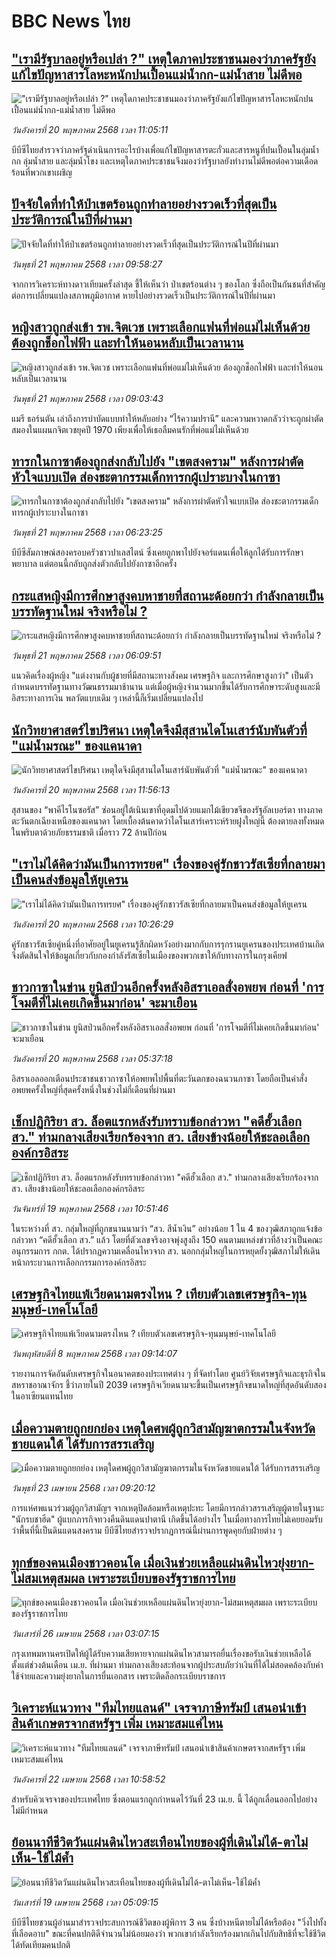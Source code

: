 # BBC News ไทย## ["เรามีรัฐบาลอยู่หรือเปล่า ?" เหตุใดภาคประชาชนมองว่าภาครัฐยังแก้ไขปัญหาสารโลหะหนักปนเปื้อนแม่น้ำกก-แม่น้ำสาย ไม่ดีพอ](https://www.bbc.com/thai/articles/cev44g1ed7go?at_campaign=githubrss)!["เรามีรัฐบาลอยู่หรือเปล่า ?" เหตุใดภาคประชาชนมองว่าภาครัฐยังแก้ไขปัญหาสารโลหะหนักปนเปื้อนแม่น้ำกก-แม่น้ำสาย ไม่ดีพอ](https://ichef.bbci.co.uk/ace/standard/240/cpsprodpb/2466/live/db2b4690-3569-11f0-8519-3b5a01ebe413.jpg)_วันอังคารที่ 20 พฤษภาคม 2568 เวลา 11:05:11_บีบีซีไทยสำรวจว่าภาครัฐดำเนินการอะไรบ้างเพื่อแก้ไขปัญหาสารตะกั่วและสารหนูที่ปนเปื้อนในลุ่มน้ำกก ลุ่มน้ำสาย และลุ่มน้ำโขง และเหตุใดภาคประชาชนจึงมองว่ารัฐบาลยังทำงานไม่ดีพอต่อความเดือดร้อนที่พวกเขาเผชิญ## [ปัจจัยใดที่ทำให้ป่าเขตร้อนถูกทำลายอย่างรวดเร็วที่สุดเป็นประวัติการณ์ในปีที่ผ่านมา](https://www.bbc.com/thai/articles/c15nn0e2x25o?at_campaign=githubrss)![ปัจจัยใดที่ทำให้ป่าเขตร้อนถูกทำลายอย่างรวดเร็วที่สุดเป็นประวัติการณ์ในปีที่ผ่านมา](https://ichef.bbci.co.uk/ace/standard/240/cpsprodpb/6360/live/23184470-3589-11f0-9b2c-138cad92aeb3.jpg)_วันพุธที่ 21 พฤษภาคม 2568 เวลา 09:58:27_จากการวิเคราะห์ทางดาวเทียมครั้งล่าสุด ชี้ให้เห็นว่า ป่าเขตร้อนต่าง ๆ ของโลก ซึ่งถือเป็นกันชนที่สำคัญต่อการเปลี่ยนแปลงสภาพภูมิอากาศ หายไปอย่างรวดเร็วเป็นประวัติการณ์ในปีที่ผ่านมา## [หญิงสาวถูกส่งเข้า รพ.จิตเวช เพราะเลือกแฟนที่พ่อแม่ไม่เห็นด้วย ต้องถูกช็อกไฟฟ้า และทำให้นอนหลับเป็นเวลานาน ](https://www.bbc.com/thai/articles/c14kk50xp42o?at_campaign=githubrss)![หญิงสาวถูกส่งเข้า รพ.จิตเวช เพราะเลือกแฟนที่พ่อแม่ไม่เห็นด้วย ต้องถูกช็อกไฟฟ้า และทำให้นอนหลับเป็นเวลานาน ](https://ichef.bbci.co.uk/ace/standard/240/cpsprodpb/e133/live/a43dbf10-30d6-11f0-a58f-e1b640595798.jpg)_วันพุธที่ 21 พฤษภาคม 2568 เวลา 09:03:43_แมรี ธอร์นตัน เล่าถึงการบำบัดแบบทำให้หลับอย่าง “ไร้ความปรานี” และความหวาดกลัวว่าจะถูกผ่าตัดสมองในแผนกจิตเวชยุคปี 1970 เพียงเพื่อให้เธอลืมคนรักที่พ่อแม่ไม่เห็นด้วย## [ทารกในกาซาต้องถูกส่งกลับไปยัง "เขตสงคราม" หลังการผ่าตัดหัวใจแบบเปิด ส่องชะตากรรมเด็กทารกผู้เปราะบางในกาซา](https://www.bbc.com/thai/articles/cx277wx3vzwo?at_campaign=githubrss)![ทารกในกาซาต้องถูกส่งกลับไปยัง "เขตสงคราม" หลังการผ่าตัดหัวใจแบบเปิด ส่องชะตากรรมเด็กทารกผู้เปราะบางในกาซา](https://ichef.bbci.co.uk/ace/standard/240/cpsprodpb/c1e1/live/bb035820-355b-11f0-8519-3b5a01ebe413.jpg)_วันพุธที่ 21 พฤษภาคม 2568 เวลา 06:23:25_บีบีซีสัมภาษณ์สองครอบครัวชาวปาเลสไตน์ ซึ่งเคยถูกพาไปยังจอร์แดนเพื่อให้ลูกได้รับการรักษาพยาบาล แต่ตอนนี้กลับถูกส่งตัวกลับไปยังกาซาอีกครั้ง## [กระแสหญิงมีการศึกษาสูงคบหาชายที่สถานะด้อยกว่า กำลังกลายเป็นบรรทัดฐานใหม่ จริงหรือไม่ ?](https://www.bbc.com/thai/articles/c4g77xvexnvo?at_campaign=githubrss)![กระแสหญิงมีการศึกษาสูงคบหาชายที่สถานะด้อยกว่า กำลังกลายเป็นบรรทัดฐานใหม่ จริงหรือไม่ ?](https://ichef.bbci.co.uk/ace/standard/240/cpsprodpb/73dc/live/0e59d270-3277-11f0-9b62-af0dc41482a6.jpg)_วันพุธที่ 21 พฤษภาคม 2568 เวลา 06:09:51_แนวคิดเรื่องผู้หญิง "แต่งงานกับผู้ชายที่มีสถานะทางสังคม เศรษฐกิจ และการศึกษาสูงกว่า" เป็นตัวกำหนดบรรทัดฐานทางวัฒนธรรมมาช้านาน แต่เมื่อผู้หญิงจำนวนมากขึ้นได้รับการศึกษาระดับสูงและมีอิสระทางการเงิน พลวัตแบบเดิม ๆ เหล่านี้ก็เริ่มเปลี่ยนแปลงไป## [นักวิทยาศาสตร์ไขปริศนา เหตุใดจึงมีสุสานไดโนเสาร์นับพันตัวที่ "แม่น้ำมรณะ" ของแคนาดา](https://www.bbc.com/thai/articles/c5yggvep259o?at_campaign=githubrss)![นักวิทยาศาสตร์ไขปริศนา เหตุใดจึงมีสุสานไดโนเสาร์นับพันตัวที่ "แม่น้ำมรณะ" ของแคนาดา](https://ichef.bbci.co.uk/ace/standard/240/cpsprodpb/cf05/live/a8b687d0-3409-11f0-8947-7d6241f9fce9.jpg)_วันอังคารที่ 20 พฤษภาคม 2568 เวลา 11:56:13_สุสานของ “พาคีไรโนซอรัส” ซ่อนอยู่ใต้เนินเขาที่อุดมไปด้วยแมกไม้เขียวขจีของรัฐอัลเบอร์ตา ทางภาคตะวันตกเฉียงเหนือของแคนาดา โดยเบื้องต้นคาดว่าไดโนเสาร์เคราะห์ร้ายฝูงใหญ่นี้ ต้องตายลงทั้งหมดในพริบตาด้วยภัยธรรมชาติ เมื่อราว 72 ล้านปีก่อน## ["เราไม่ได้คิดว่ามันเป็นการทรยศ" เรื่องของคู่รักชาวรัสเซียที่กลายมาเป็นคนส่งข้อมูลให้ยูเครน](https://www.bbc.com/thai/articles/c98991jv9d4o?at_campaign=githubrss)!["เราไม่ได้คิดว่ามันเป็นการทรยศ" เรื่องของคู่รักชาวรัสเซียที่กลายมาเป็นคนส่งข้อมูลให้ยูเครน](https://ichef.bbci.co.uk/ace/standard/240/cpsprodpb/4bb3/live/8fd2f980-34a2-11f0-bebc-f958f2f43d2b.jpg)_วันอังคารที่ 20 พฤษภาคม 2568 เวลา 10:26:29_คู่รักชาวรัสเซียคู่หนึ่งที่อาศัยอยู่ในยูเครนรู้สึกผิดหวังอย่างมากกับการรุกรานยูเครนของประเทศบ้านเกิด จึงตัดสินใจให้ข้อมูลเกี่ยวกับกองกำลังรัสเซียในเมืองของพวกเขาให้กับทางการในกรุงเคียฟ## [ชาวกาซาในข่าน ยูนิสป่วนอีกครั้งหลังอิสราเอลสั่งอพยพ ก่อนที่ 'การโจมตีที่ไม่เคยเกิดขึ้นมาก่อน' จะมาเยือน](https://www.bbc.com/thai/articles/cy7507rv4j4o?at_campaign=githubrss)![ชาวกาซาในข่าน ยูนิสป่วนอีกครั้งหลังอิสราเอลสั่งอพยพ ก่อนที่ 'การโจมตีที่ไม่เคยเกิดขึ้นมาก่อน' จะมาเยือน](https://ichef.bbci.co.uk/ace/standard/240/cpsprodpb/5782/live/464ba820-3529-11f0-96c3-cf669419a2b0.jpg)_วันอังคารที่ 20 พฤษภาคม 2568 เวลา 05:37:18_อิสราเอลออกเตือนประชาชนชาวกาซาให้อพยพไปพื้นที่ตะวันตกของฉนวนกาซา โดยถือเป็นคำสั่งอพยพครั้งใหญ่ที่สุดครั้งหนึ่งในช่วงไม่กี่เดือนที่ผ่านมา## [เช็กปฏิกิริยา สว. ล็อตแรกหลังรับทราบข้อกล่าวหา "คดีฮั้วเลือก สว." ท่ามกลางเสียงเรียกร้องจาก สว. เสียงข้างน้อยให้ชะลอเลือกองค์กรอิสระ](https://www.bbc.com/thai/articles/cx2j8p7428mo?at_campaign=githubrss)![เช็กปฏิกิริยา สว. ล็อตแรกหลังรับทราบข้อกล่าวหา "คดีฮั้วเลือก สว." ท่ามกลางเสียงเรียกร้องจาก สว. เสียงข้างน้อยให้ชะลอเลือกองค์กรอิสระ](https://ichef.bbci.co.uk/ace/standard/240/cpsprodpb/88d4/live/bee919b0-349e-11f0-ad6d-67c1c2fdfbf5.jpg)_วันจันทร์ที่ 19 พฤษภาคม 2568 เวลา 10:51:46_ในระหว่างที่ สว. กลุ่มใหญ่ที่ถูกขนานนามว่า “สว. สีน้ำเงิน” อย่างน้อย 1 ใน 4 ของวุฒิสภาถูกแจ้งข้อกล่าวหา “คดีฮั้วเลือก สว.” แล้ว โดยที่ตัวเลขจริงอาจพุ่งสูงถึง 150 คนตามแหล่งข่าวที่อ้างว่าเป็นคณะอนุกรรมการ กกต. ได้ปรากฏความเคลื่อนไหวจาก สว. นอกกลุ่มใหญ่ในการหยุดยั้งวุฒิสภาไม่ให้เดินหน้ากระบวนการเลือกกรรมการองค์กรอิสระ## [เศรษฐกิจไทยแพ้เวียดนามตรงไหน ? เทียบตัวเลขเศรษฐกิจ-ทุนมนุษย์-เทคโนโลยี](https://www.bbc.com/thai/articles/cm23n9zne41o?at_campaign=githubrss)![เศรษฐกิจไทยแพ้เวียดนามตรงไหน ? เทียบตัวเลขเศรษฐกิจ-ทุนมนุษย์-เทคโนโลยี](https://ichef.bbci.co.uk/ace/standard/240/cpsprodpb/3e98/live/d05a6dd0-2bce-11f0-b26b-ab62c890638b.jpg)_วันพฤหัสบดีที่ 8 พฤษภาคม 2568 เวลา 09:14:07_รายงานการจัดอันดับเศรษฐกิจในอนาคตของประเทศต่าง ๆ ที่จัดทำโดย ศูนย์วิจัยเศรษฐกิจและธุรกิจในสหราชอาณาจักร ชี้ว่าภายในปี 2039 เศรษฐกิจเวียดนามจะขึ้นเป็นเศรษฐกิจขนาดใหญ่ที่สุดอันดับสองในอาเซียนแทนไทย## [เมื่อความตายถูกยกย่อง เหตุใดศพผู้ถูกวิสามัญฆาตกรรมในจังหวัดชายแดนใต้ ได้รับการสรรเสริญ](https://www.bbc.com/thai/articles/c2ern0d99ngo?at_campaign=githubrss)![เมื่อความตายถูกยกย่อง เหตุใดศพผู้ถูกวิสามัญฆาตกรรมในจังหวัดชายแดนใต้ ได้รับการสรรเสริญ](https://ichef.bbci.co.uk/ace/standard/240/cpsprodpb/ac13/live/bdfd7780-2021-11f0-8c2e-77498b1ce297.jpg)_วันพุธที่ 23 เมษายน 2568 เวลา 09:20:12_การแห่ศพแนวร่วมผู้ถูกวิสามัญฯ จากเหตุปิดล้อมหรือเหตุปะทะ โดยมีการกล่าวสรรเสริญผู้ตายในฐานะ "นักรบชาฮีด" ผู้แบกภารกิจทวงคืนดินแดนปาตานี เกิดขึ้นได้อย่างไร ในเมื่อทางการไทยไม่เคยยอมรับว่าพื้นที่นี้เป็นดินแดนสงคราม บีบีซีไทยสำรวจปรากฏการณ์นี้ผ่านการพูดคุยกับฝ่ายต่าง ๆ## [ทุกข์ของคนเมืองชาวคอนโด เมื่อเงินช่วยเหลือแผ่นดินไหวยุ่งยาก-ไม่สมเหตุสมผล เพราะระเบียบของรัฐราชการไทย](https://www.bbc.com/thai/articles/ce82jewkgkeo?at_campaign=githubrss)![ทุกข์ของคนเมืองชาวคอนโด เมื่อเงินช่วยเหลือแผ่นดินไหวยุ่งยาก-ไม่สมเหตุสมผล เพราะระเบียบของรัฐราชการไทย](https://ichef.bbci.co.uk/ace/standard/240/cpsprodpb/b110/live/5433b910-21d2-11f0-baee-adaa619d2de0.jpg)_วันเสาร์ที่ 26 เมษายน 2568 เวลา 03:07:15_กรุงเทพมหานครเปิดให้ผู้ได้รับความเสียหายจากแผ่นดินไหวสามารถยื่นเรื่องขอรับเงินช่วยเหลือได้ตั้งแต่ช่วงต้นเดือน เม.ย. ที่ผ่านมา ท่ามกลางเสียงสะท้อนจากผู้ประสบภัยว่าเงินที่ได้ไม่สอดคล้องกับค่าใช้จ่ายและความยุ่งยากในการยื่นเอกสาร เพราะติดล็อกระเบียบราชการ## [วิเคราะห์แนวทาง "ทีมไทยแลนด์" เจรจาภาษีทรัมป์ เสนอนำเข้าสินค้าเกษตรจากสหรัฐฯ เพิ่ม เหมาะสมแค่ไหน](https://www.bbc.com/thai/articles/cj3xvevym50o?at_campaign=githubrss)![วิเคราะห์แนวทาง "ทีมไทยแลนด์" เจรจาภาษีทรัมป์ เสนอนำเข้าสินค้าเกษตรจากสหรัฐฯ เพิ่ม เหมาะสมแค่ไหน](https://ichef.bbci.co.uk/ace/standard/240/cpsprodpb/31f7/live/78a17520-1e8b-11f0-b1b3-7358f8d35a35.jpg)_วันอังคารที่ 22 เมษายน 2568 เวลา 10:58:52_สำหรับคิวเจรจาของประเทศไทย ซึ่งตอนแรกถูกกำหนดไว้วันที่ 23 เม.ย. นี้ ได้ถูกเลื่อนออกไปอย่างไม่มีกำหนด## [ย้อนนาทีชีวิตวันแผ่นดินไหวสะเทือนไทยของผู้ที่เดินไม่ได้-ตาไม่เห็น-ใช้ไม้ค้ำ](https://www.bbc.com/thai/articles/c8x8rzpld0jo?at_campaign=githubrss)![ย้อนนาทีชีวิตวันแผ่นดินไหวสะเทือนไทยของผู้ที่เดินไม่ได้-ตาไม่เห็น-ใช้ไม้ค้ำ](https://ichef.bbci.co.uk/ace/standard/240/cpsprodpb/e964/live/e00ac3b0-1c3d-11f0-b1b3-7358f8d35a35.jpg)_วันเสาร์ที่ 19 เมษายน 2568 เวลา 05:09:15_บีบีซีไทยชวนผู้อ่านมาสำรวจประสบการณ์ชีวิตของผู้พิการ 3 คน ซึ่งบ้างหนีตายไม่ได้หรือต้อง "วิ่งไปทั้งที่เลือดอาบ" ขณะที่คนปกติดีจำนวนไม่น้อยมองว่า พวกเขากำลังเรียกร้องมากเกินไปกับสิทธิที่จะใช้ชีวิตได้ทัดเทียมคนปกติ